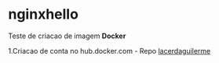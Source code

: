 # nginxhello
Teste de criacao de imagem **Docker**

1.Criacao de conta no hub.docker.com - Repo [lacerdaguilerme](https://hub.docker.com/r/lacerdaguilherme/nginxhello/tags)
